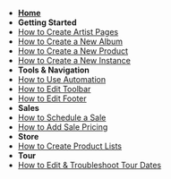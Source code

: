 <!-- docs/_sidebar.md -->

* **[**Home**](/)**
* **Getting Started**
* [How to Create Artist Pages](artist_page.md)
* [How to Create a New Album](album.md)
* [How to Create a New Product](product.md)
* [How to Create a New Instance](instances.md)
* **Tools & Navigation**
* [How to Use Automation](automation.md)
* [How to Edit Toolbar](Toolbar.md)
* [How to Edit Footer](Footer.md)
* **Sales**
* [How to Schedule a Sale](sale.md)
* [How to Add Sale Pricing](single_item_sale.md)
* **Store**
* [How to Create Product Lists](product_lists.md)
* **Tour**
* [How to Edit & Troubleshoot Tour Dates](tour.md)
